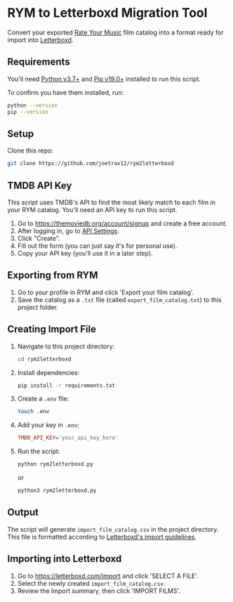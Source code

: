# RYM to Letterboxd Migration Tool

Convert your exported [Rate Your Music](https://rateyourmusic.com) film catalog into a format ready for import into [Letterboxd](https://letterboxd.com).

## Requirements

You'll need [Python v3.7+](https://python.org/downloads) and [Pip v19.0+](https://pip.pypa.io/en/stable/installation) installed to run this script.

To confirm you have them installed, run:

```bash
python --version
pip --version
```

## Setup

Clone this repo:

```bash
git clone https://github.com/joetrav12/rym2letterboxd
```

## TMDB API Key

This script uses TMDB's API to find the most likely match to each film in your RYM catalog. You'll need an API key to run this script.

1. Go to https://themoviedb.org/account/signup and create a free account.
2. After logging in, go to [API Settings](https://themoviedb.org/settings/api).
3. Click "Create".
4. Fill out the form (you can just say it's for personal use).
5. Copy your API key (you'll use it in a later step).

## Exporting from RYM

1. Go to your profile in RYM and click 'Export your film catalog'.
2. Save the catalog as a `.txt` file (called `export_film_catalog.txt`) to this project folder.

## Creating Import File

1. Navigate to this project directory:

    ```bash
    cd rym2letterboxd
    ```

2. Install dependencies:

    ```bash
    pip install -r requirements.txt
    ```

3. Create a `.env` file:

    ```bash
    touch .env
    ```

4. Add your key in `.env`:

    ```ini
    TMDB_API_KEY='your_api_key_here'
    ```

3. Run the script:

    ```bash
    python rym2letterboxd.py
    ```
    or
    ```bash
    python3 rym2letterboxd.py
    ```

## Output
The script will generate `import_film_catalog.csv` in the project directory. This file is formatted according to [Letterboxd's import guidelines](https://letterboxd.com/help/importing-data).

## Importing into Letterboxd
1. Go to https://letterboxd.com/import and click 'SELECT A FILE'.
2. Select the newly created `import_film_catalog.csv`.
3. Review the Import summary, then click 'IMPORT FILMS'.
